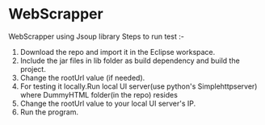 # WebScrapper
WebScrapper using Jsoup library
Steps to run test :- 
1. Download the repo and import it in the Eclipse workspace.
2. Include the jar files in lib folder as build dependency and build the project.
3. Change the rootUrl value (if needed).
4. For testing it locally.Run local UI server(use python's Simplehttpserver) where DummyHTML folder(in the repo) resides
5. Change the rootUrl value to your local UI server's IP.
6. Run the program.

